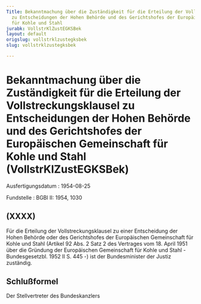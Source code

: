 ```yaml
---
Title: Bekanntmachung über die Zuständigkeit für die Erteilung der Vollstreckungsklausel
  zu Entscheidungen der Hohen Behörde und des Gerichtshofes der Europäischen Gemeinschaft
  für Kohle und Stahl
jurabk: VollstrKlZustEGKSBek
layout: default
origslug: vollstrklzustegksbek
slug: vollstrklzustegksbek

---
```


# Bekanntmachung über die Zuständigkeit für die Erteilung der Vollstreckungsklausel zu Entscheidungen der Hohen Behörde und des Gerichtshofes der Europäischen Gemeinschaft für Kohle und Stahl (VollstrKlZustEGKSBek)

Ausfertigungsdatum
:   1954-08-25

Fundstelle
:   BGBl II: 1954, 1030



## (XXXX)

Für die Erteilung der Vollstreckungsklausel zu einer Entscheidung der
Hohen Behörde oder des Gerichtshofes der Europäischen Gemeinschaft für
Kohle und Stahl (Artikel 92 Abs. 2 Satz 2 des Vertrages vom 18. April
1951 über die Gründung der Europäischen Gemeinschaft für Kohle und
Stahl - Bundesgesetzbl. 1952 II S. 445 -) ist der Bundesminister der
Justiz zuständig.


## Schlußformel

Der Stellvertreter des Bundeskanzlers

